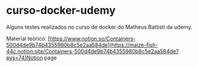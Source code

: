 # curso-docker-udemy

Alguns testes realizados no curso de docker do Matheus Battisti da udemy.

Material teórico: [https://www.notion.so/Containers-500d4de9b74b4355980b8c5e2aa584de](https://maize-fish-44c.notion.site/Containers-500d4de9b74b4355980b8c5e2aa584de?pvs=74)Notion page
